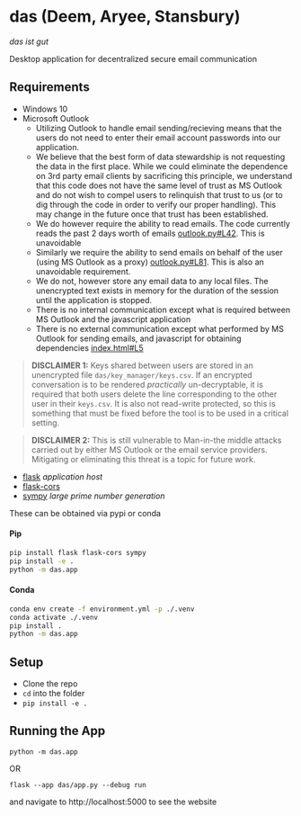 # das (Deem, Aryee, Stansbury)
_das ist gut_

Desktop application for decentralized secure email communication
## Requirements
- Windows 10
- Microsoft Outlook
  - Utilizing Outlook to handle email sending/recieving means that the users do not need to enter their email account passwords into our application.
  - We believe that the best form of data stewardship is not requesting the data in the first place. While we could eliminate the dependence on 3rd party email clients by sacrificing this principle, we understand that this code does not have the same level of trust as MS Outlook and do not wish to compel users to relinquish that trust to us (or to dig through the code in order to verify our proper handling). This may change in the future once that trust has been established.
  - We do however require the ability to read emails. The code currently reads the past 2 days worth of emails [outlook.py#L42](https://github.com/JoelStansbury/das/blob/main/das/outlook/outlook.py#L42). This is unavoidable
  - Similarly we require the ability to send emails on behalf of the user (using MS Outlook as a proxy) [outlook.py#L81](https://github.com/JoelStansbury/das/blob/main/das/outlook/outlook.py#L81). This is also an unavoidable requirement.
  - We do not, however store any email data to any local files. The unencrypted text exists in memory for the duration of the session until the application is stopped.
  - There is no internal communication except what is required between MS Outlook and the javascript application
  - There is no external communication except what performed by MS Outlook for sending emails, and javascript for obtaining dependencies [index.html#L5](https://github.com/JoelStansbury/das/blob/main/das/templates/index.html#L5)


> __DISCLAIMER 1:__ Keys shared between users are stored in an unencrypted file `das/key_manager/keys.csv`. If an encrypted conversation is to be rendered _practically_ un-decryptable, it is required that both users delete the line corresponding to the other user in their `keys.csv`. It is also not read-write protected, so this is something that must be fixed before the tool is to be used in a critical setting.

> __DISCLAIMER 2:__ This is still vulnerable to Man-in-the middle attacks carried out by either MS Outlook or the email service providers. Mitigating or eliminating this threat is a topic for future work.


- [flask](https://pypi.org/project/Flask/) _application host_
- [flask-cors](https://pypi.org/project/Flask-Cors/)
- [sympy](https://pypi.org/project/sympy/) _large prime number generation_

These can be obtained via pypi or conda
#### Pip
```bash
pip install flask flask-cors sympy
pip install -e .
python -m das.app
```
#### Conda
```bash
conda env create -f environment.yml -p ./.venv
conda activate ./.venv
pip install .
python -m das.app
```

## Setup
- Clone the repo
- `cd` into the folder
- `pip install -e .`

## Running the App
`python -m das.app`

OR

`flask --app das/app.py --debug run`

and navigate to http://localhost:5000 to see the website
